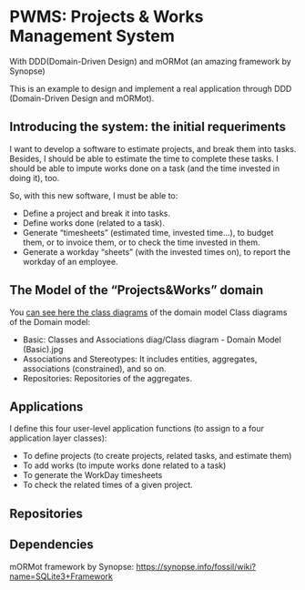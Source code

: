 # PWMS: Projects & Works Management System
With DDD(Domain-Driven Design) and mORMot (an amazing framework by Synopse)

This is an example to design and implement a real application through DDD (Domain-Driven Design and mORMot).


## Introducing the system: the initial requeriments
I want to develop a software to estimate projects, and break them into tasks. Besides, I should be able to estimate the time to complete these tasks. I should be able to impute works done on a task (and the time invested in doing it), too.

So, with this new software, I must be able to:
- Define a project and break it into tasks.
- Define works done (related to a task).
- Generate “timesheets” (estimated time, invested time...), to budget them, or to invoice them, or to check the time invested in them.
- Generate a workday “sheets” (with the invested times on), to report the workday of an employee.

## The Model of the “Projects&Works” domain
You [can see here the class diagrams](diag) of the domain model 
Class diagrams of the Domain model:
- Basic: Classes and Associations
diag/Class diagram - Domain Model (Basic).jpg
- Associations and Stereotypes: It includes entities, aggregates, associations (constrained), and so on.
- Repositories: Repositories of the aggregates.

## Applications
I define this four user-level application functions (to assign to a four application layer classes):
- To define projects (to create projects, related tasks, and estimate them)
- To add works (to impute works done related to a task)
- To generate the WorkDay timesheets
- To check the related times of a given project.

## Repositories


## Dependencies
mORMot framework by Synopse:
https://synopse.info/fossil/wiki?name=SQLite3+Framework
